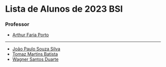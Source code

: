 # Lista de Alunos de 2023 BSI

### Professor

- [Arthur Faria Porto](https://github.com/arthurfporto)

---

[comment]: <> (Coloque abaixo o seu nome completo e o link para o seu github, com base no exemplo do que fiz no nome do professor)

- [João Paulo Souza Silva](https://github.com/JoaoPauloSouzaSilva)
- [Tomaz Martins Batista](https://github.com/Tomaz5556)
- [Wagner Santos Duarte](https://github.com/WagnerDuart)
